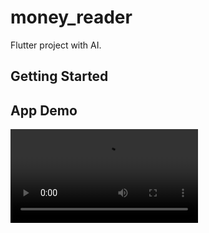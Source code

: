 # money_reader

Flutter project with AI.

## Getting Started

## App Demo

<video controls src="test.mp4" title="APP"></video>
